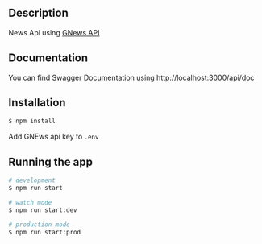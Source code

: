 
## Description
News Api using [GNews API](https://gnews.io/)



## Documentation

You can find Swagger Documentation using http://localhost:3000/api/doc

## Installation

```bash
$ npm install
```

Add GNEws api key to `.env`

## Running the app

```bash
# development
$ npm run start

# watch mode
$ npm run start:dev

# production mode
$ npm run start:prod
```

